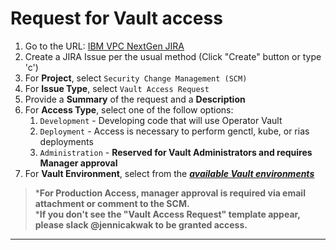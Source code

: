 # Request for Vault access
1. Go to the URL: [IBM VPC NextGen JIRA](https://jiracloud.swg.usma.ibm.com:8443/)
1. Create a JIRA Issue per the usual method (Click "Create" button or type 'c')
1. For **Project**, select `Security Change Management (SCM)`
1. For **Issue Type**, select `Vault Access Request`
1. Provide a **Summary** of the request and a **Description**
1. For **Access Type**, select one of the follow options:
    1. `Development` - Developing code that will use Operator Vault
    1. `Deployment` - Access is necessary to perform genctl, kube, or rias deployments
    1. `Administration` - **Reserved for Vault Administrators and requires Manager approval**
1. For **Vault Environment**, select from the _[**available Vault environments**](https://github.ibm.com/gensec/OperatorVault-Public/wiki/Operator-Vault-Endpoints)_
>***For Production Access, manager approval is required via email attachment or comment to the SCM.**
><br>***If you don't see the "Vault Access Request" template appear, please slack @jennicakwak to be granted access.**</br>
***